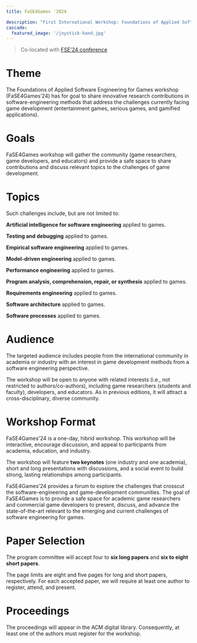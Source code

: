 ```yaml
---
title: FaSE4Games '2024

description: "First International Workshop: Foundations of Applied Software Engineering for Games"
cascade:
  featured_image: '/joystick-hand.jpg'
---
```


> Co-located with [FSE'24 conference](https://conf.researchr.org/home/fse-2024)

# Theme
The Foundations of Applied Software Engineering for Games workshop (FaSE4Games’24) has for goal to share innovative research contributions in software-engineering methods that address the challenges currently facing game development (entertainment games, serious games, and gamified applications).

# Goals
FaSE4Games workshop will gather the community (game researchers, game developers, and educators) and provide a safe space to share contributions and discuss relevant topics to the challenges of game development.

# Topics
Such challenges include, but are not limited to:

**Artificial intelligence for software engineering** applied to games.

**Testing and debugging** applied to games.

**Empirical software engineering** applied to games.

**Model-driven engineering** applied to games.

**Performance engineering** applied to games.

**Program analysis, comprehension, repair, or synthesis** applied to games.

**Requirements engineering** applied to games.

**Software architecture** applied to games.

**Software processes** applied to games.

<!-- # Motivation
The goal and topics of the workshop make the proposed workshop very well suited to become a co-located **FSE'24 conference event**. It strongly aligns with the topics of the FSE conference, e.g., Debugging and fault localisation, and inclusion of researchers, practitioners, and educators. -->

# Audience
The targeted audience includes people from the international community in academia or industry with an interest in game development methods from a software engineering perspective. 

The workshop will be open to anyone with related interests (i.e., not restricted to authors/co-authors), including game researchers (students and faculty), developers, and educators. As in previous editions, it will attract a cross-disciplinary, diverse community.

# Workshop Format

FaSE4Games'24 is a one-day, hibrid workshop. This workshop will be interactive, encourage discussion, and appeal to participants from academia, education, and industry. 

The workshop will feature **two keynotes** (one industry and one academia), short and long presentations with discussions, and a social event to build strong, lasting relationships among participants. 

FaSE4Games'24 provides a forum to explore the challenges that crosscut the software-engineering and game-development communities. The goal of FaSE4Games is to provide a safe space for academic game researchers and commercial game developers to present, discuss, and advance the state-of-the-art relevant to the emerging and current challenges of software engineering for games.

# Paper Selection

The program committee will accept four to **six long papers** and **six to eight short papers**. 

The page limits are eight and five pages for long and short papers, respectively. For each accepted paper, we will require at least one author to register, attend, and present.

# Proceedings

The proceedings will appear in the ACM digital library. Consequently, at least one of the authors must register for the workshop.



<!-- Find us at **?** -->

